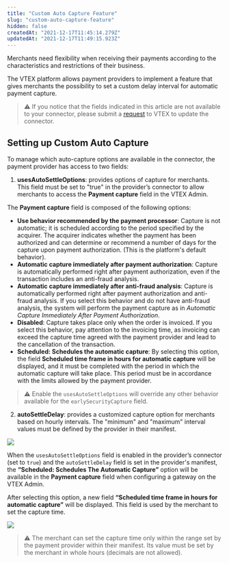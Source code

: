 ```yaml
---
title: "Custom Auto Capture Feature"
slug: "custom-auto-capture-feature"
hidden: false
createdAt: "2021-12-17T11:45:14.279Z"
updatedAt: "2021-12-17T11:49:15.923Z"
---
```


Merchants need flexibility when receiving their payments according to the characteristics and restrictions of their business.

The VTEX platform allows payment providers to implement a feature that gives merchants the possibility to set a custom delay interval for automatic payment capture.

> ⚠️ If you notice that the fields indicated in this article are not available to your connector, please submit a [request](https://help.vtex.com/en/tutorial/opening-tickets-to-vtex-support--16yOEqpO32UQYygSmMSSAM) to VTEX to update the connector.

## Setting up Custom Auto Capture

To manage which auto-capture options are available in the connector, the payment provider has access to two fields:

1. **usesAutoSettleOptions**: provides options of capture for merchants. This field must be set to "true" in the provider’s connector to allow merchants to access the **Payment capture** field in the VTEX Admin.

The **Payment capture** field is composed of the following options:

- **Use behavior recommended by the payment processor**: Capture is not automatic; it is scheduled according to the period specified by the acquirer. The acquirer indicates whether the payment has been authorized and can determine or recommend a number of days for the capture upon payment authorization. (This is the platform's default behavior).
- **Automatic capture immediately after payment authorization**: Capture is automatically performed right after payment authorization, even if the transaction includes an anti-fraud analysis.
- **Automatic capture immediately after anti-fraud analysis**: Capture is automatically performed right after payment authorization and anti-fraud analysis. If you select this behavior and do not have anti-fraud analysis, the system will perform the payment capture as in *Automatic Capture Immediately After Payment Authorization*.
- **Disabled**: Capture takes place only when the order is invoiced. If you select this behavior, pay attention to the invoicing time, as invoicing can exceed the capture time agreed with the payment provider and lead to the cancellation of the transaction.
- **Scheduled: Schedules the automatic capture**: By selecting this option, the field **Scheduled time frame in hours for automatic capture** will be displayed, and it must be completed with the period in which the automatic capture will take place. This period must be in accordance with the limits allowed by the payment provider.


> ⚠️ Enable the `usesAutoSettleOptions` will override any other behavior available for the `earlySecurityCapture` field.

2. **autoSettleDelay**: provides a customized capture option for merchants based on hourly intervals. The "minimum" and "maximum" interval values must be defined by the provider in their manifest.

![](https://cdn.jsdelivr.net/gh/vtexdocs/dev-portal-content@main/images/custom-auto-capture-feature-0.JPG)

When the `usesAutoSettleOptions` field is enabled in the provider’s connector (set to `true`) and the `autoSettleDelay` field is set in the provider's manifest, the **“Scheduled: Schedules The Automatic Capture”** option will be available in the **Payment capture** field when configuring a gateway on the VTEX Admin.

After selecting this option, a new field **“Scheduled time frame in hours for automatic capture”** will be displayed. This field is used by the merchant to set the capture time.

![](https://cdn.jsdelivr.net/gh/vtexdocs/dev-portal-content@main/images/custom-auto-capture-feature-2.JPG)

> ⚠️ The merchant can set the capture time only within the range set by the payment provider within their manifest. Its value must be set by the merchant in whole hours (decimals are not allowed).

